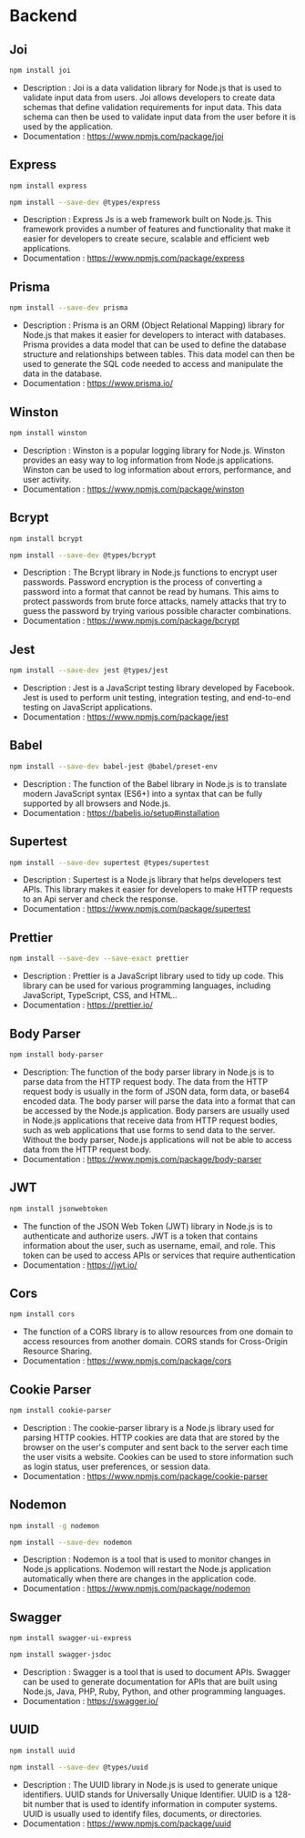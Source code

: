 # Backend

## Joi

```sh
npm install joi
```

- Description : Joi is a data validation library for Node.js that is used to validate input data from users. Joi allows
  developers to create data schemas that define validation requirements for input data. This data schema can then be
  used to validate input data from the user before it is used by the application.
- Documentation : https://www.npmjs.com/package/joi

## Express

```sh
npm install express
```

```sh
npm install --save-dev @types/express
```

- Description : Express Js is a web framework built on Node.js. This framework provides a number of features and
  functionality that make it easier for developers to create secure, scalable and efficient web applications.
- Documentation : https://www.npmjs.com/package/express

## Prisma

```sh
npm install --save-dev prisma
```

- Description : Prisma is an ORM (Object Relational Mapping) library for Node.js that makes it easier for developers to
  interact with databases. Prisma provides a data model that can be used to define the database structure and
  relationships between tables. This data model can then be used to generate the SQL code needed to access and
  manipulate the data in the database.
- Documentation : https://www.prisma.io/

## Winston

```sh
npm install winston
```

- Description : Winston is a popular logging library for Node.js. Winston provides an easy way to log information from
  Node.js applications. Winston can be used to log information about errors, performance, and user activity.
- Documentation : https://www.npmjs.com/package/winston

## Bcrypt

```sh
npm install bcrypt
```

```sh
npm install --save-dev @types/bcrypt
```

- Description : The Bcrypt library in Node.js functions to encrypt user passwords. Password encryption is the process of
  converting a password into a format that cannot be read by humans. This aims to protect passwords from brute force
  attacks, namely attacks that try to guess the password by trying various possible character combinations.
- Documentation : https://www.npmjs.com/package/bcrypt

## Jest

```sh
npm install --save-dev jest @types/jest
```

- Description : Jest is a JavaScript testing library developed by Facebook. Jest is used to perform unit testing,
  integration testing, and end-to-end testing on JavaScript applications.
- Documentation : https://www.npmjs.com/package/jest

## Babel

```sh
npm install --save-dev babel-jest @babel/preset-env
```

- Description : The function of the Babel library in Node.js is to translate modern JavaScript syntax (ES6+) into a
  syntax that can be fully supported by all browsers and Node.js.
- Documentation : https://babeljs.io/setup#installation

## Supertest

```sh
npm install --save-dev supertest @types/supertest
```

- Description : Supertest is a Node.js library that helps developers test APIs. This library makes it easier for
  developers to make HTTP requests to an Api server and check the response.
- Documentation : https://www.npmjs.com/package/supertest

## Prettier

```sh
npm install --save-dev --save-exact prettier
```

- Description : Prettier is a JavaScript library used to tidy up code. This library can be used for various programming
  languages, including JavaScript, TypeScript, CSS, and HTML..
- Documentation : https://prettier.io/

## Body Parser

```sh
npm install body-parser
```

- Description:  The function of the body parser library in Node.js is to parse data from the HTTP request body. The data
  from the HTTP
  request body is usually in the form of JSON data, form data, or base64 encoded data. The body parser will parse the
  data into a format that can be accessed by the Node.js application. Body parsers are usually used in Node.js
  applications that receive data from HTTP request bodies, such as web
  applications that use forms to send data to the server. Without the body parser, Node.js applications will not be able
  to access data from the HTTP request body.
- Documentation : https://www.npmjs.com/package/body-parser

## JWT

```sh
npm install jsonwebtoken
```

- The function of the JSON Web Token (JWT) library in Node.js is to authenticate and authorize users. JWT is a token
  that contains information about the user, such as username, email, and role. This token can be used to access APIs or
  services that require authentication
- Documentation : https://jwt.io/

## Cors

```sh
npm install cors
```

- The function of a CORS library is to allow resources from one domain to access resources from another domain. CORS
  stands for Cross-Origin Resource Sharing.
- Documentation : https://www.npmjs.com/package/cors

## Cookie Parser

```sh
npm install cookie-parser
```

- Description : The cookie-parser library is a Node.js library used for parsing HTTP cookies. HTTP cookies are data that
  are stored by
  the browser on the user's computer and sent back to the server each time the user visits a website. Cookies can be
  used to store information such as login status, user preferences, or session data.
- Documentation : https://www.npmjs.com/package/cookie-parser

## Nodemon

```sh
npm install -g nodemon
```

```sh
npm install --save-dev nodemon
```

- Description : Nodemon is a tool that is used to monitor changes in Node.js applications. Nodemon will restart the
  Node.js application automatically when there are changes in the application code.
- Documentation : https://www.npmjs.com/package/nodemon

## Swagger

```sh
npm install swagger-ui-express
```

```sh
npm install swagger-jsdoc
```

- Description : Swagger is a tool that is used to document APIs. Swagger can be used to generate documentation for APIs
  that are built using Node.js, Java, PHP, Ruby, Python, and other programming languages.
- Documentation : https://swagger.io/

## UUID

```sh
npm install uuid
```

```sh
npm install --save-dev @types/uuid
```

- Description : The UUID library in Node.js is used to generate unique identifiers. UUID stands for Universally Unique
  Identifier. UUID is a 128-bit number that is used to identify information in computer systems. UUID is usually used
  to identify files, documents, or directories.
- Documentation : https://www.npmjs.com/package/uuid